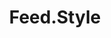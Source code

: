 ---
git: https://github.com/fileformat/feed.style
logohandle: feedstyle
sort: feed
title: Feed.Style
website: https://www.feed.style/
---